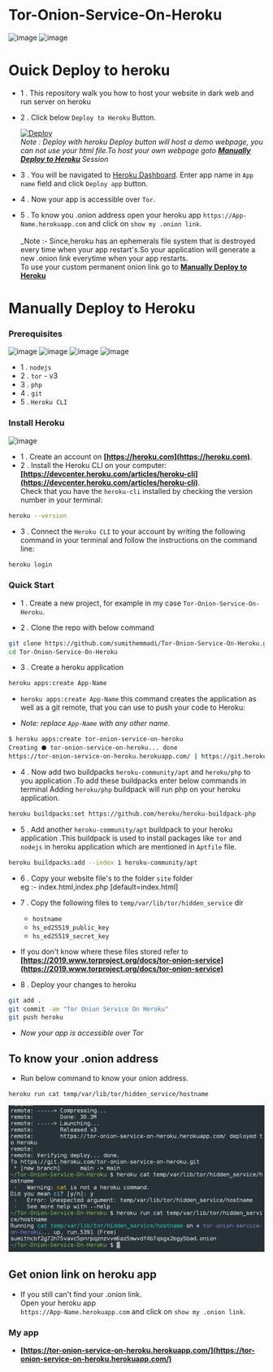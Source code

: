# Tor-Onion-Service-On-Heroku
![image](https://img.shields.io/badge/Heroku-430098?style=for-the-badge&logo=heroku&logoColor=white) ![image](https://img.shields.io/badge/Tor-7D4698?style=for-the-badge&logo=Tor-Browser&logoColor=white)
<!--
![IMG_20210822_194228.jpg](IMG_20210822_194228.jpg)
-->


# Ouick Deploy to heroku
- 1 . This repository walk you how to host your website in dark web and run server on heroku
- 2 . Click below `Deploy to Heroku` Button.

    [![Deploy](https://www.herokucdn.com/deploy/button.svg)](https://heroku.com/deploy?template=https://github.com/sumithemmadi/Tor-Onion-Service-On-Heroku)
    </br> _Note : Deploy with  heroku Deploy  button will host a demo webpage, you  can not use your html file.To host your own webpage goto  <b>[Manually Deploy to Heroku](https://github.com/sumithemmadi/Tor-Onion-Service-On-Heroku/blob/main/README.md#manually-deploy-to-heroku)
</b> Session_
- 3 . You will be navigated to [Heroku Dashboard](https://dashboard.heroku.com). Enter app name in `App name` field and click `Deploy app` button.
- 4 . Now your app is accessible over `Tor`.
- 5 . To  know you .onion address open your heroku app `https://App-Name.herokuapp.com` and click on `show my .onion link`.</br></br>
      _Note :- Since,heroku has an ephemerals file system that is destroyed every time when your app restart's.So your application will generate a new .onion link everytime when your app restarts.</br>To use your custom permanent onion link go to <b>[Manually Deploy to Heroku](https://github.com/sumithemmadi/Tor-Onion-Service-On-Heroku/blob/main/README.md#manually-deploy-to-heroku)</b>

# Manually Deploy to Heroku

### Prerequisites

![image](https://img.shields.io/badge/Node.js-339933?style=for-the-badge&logo=nodedotjs&logoColor=white) ![image](https://img.shields.io/badge/PHP-777BB4?style=for-the-badge&logo=php&logoColor=white) ![image](https://img.shields.io/badge/git-000000?style=for-the-badge&logo=git&logoColor=white) ![image](https://img.shields.io/badge/Tor-7D4698?style=for-the-badge&logo=Tor-Browser&logoColor=white) 
- 1 . `nodejs`
- 2 . `tor` - v3
- 3 . `php`
- 4 . `git`
- 5 . `Heroku CLI`

### Install Heroku
![image](https://img.shields.io/badge/Heroku-430098?style=for-the-badge&logo=heroku&logoColor=white)

- 1 . Create an account on  **[https://heroku.com](https://heroku.com)**.
- 2 . Install the Heroku CLI on your computer: <br/>**[https://devcenter.heroku.com/articles/heroku-cli](https://devcenter.heroku.com/articles/heroku-cli)**. 
<br/>Check that you have the `heroku-cli` installed by checking the version number in your terminal:
```bash
heroku --version
```
- 3 . Connect the `Heroku CLI` to your account by writing the following command in your terminal and follow the instructions on the command line:
```bash
heroku login
```


### Quick Start

- 1 . Create a new project, for example in my case  `Tor-Onion-Service-On-Heroku`.

- 2 . Clone the repo with below command
```bash
git clone https://github.com/sumithemmadi/Tor-Onion-Service-On-Heroku.git
cd Tor-Onion-Service-On-Heroku
```
- 3 . Create a heroku application
```bash
heroku apps:create App-Name
```
-  `heroku apps:create App-Name` this command creates the application as well as a git remote, that you can use to push your code to Heroku:
 
-  _Note: replace `App-Name` with  any other name._
```bash
$ heroku apps:create tor-onion-service-on-heroku
Creating ⬢ tor-onion-service-on-heroku... done
https://tor-onion-service-on-heroku.herokuapp.com/ | https://git.heroku.com/tor-onion-service-on-heroku.git
```
- 4 . Now add two buildpacks `heroku-community/apt` and `heroku/php` to you application .To add these buildpacks enter  below commands in terminal
      Adding `heroku/php` buildpack will run php on your heroku application.

```bash
heroku buildpacks:set https://github.com/heroku/heroku-buildpack-php
```
- 5 . Add another `heroku-community/apt` buildpack to your  heroku application .This buildpack is used to install packages like  `tor` and `nodejs` in heroku application which are mentioned in  `Aptfile` file.

```bash
heroku buildpacks:add --index 1 heroku-community/apt
```

- 6 . Copy your website file's to the folder `site` folder </br>
      eg :- index.html,index.php [default=index.html]

- 7 . Copy the following files to `temp/var/lib/tor/hidden_service` dir</br> 

   - `hostname`
   - `hs_ed25519_public_key`
   - `hs_ed25519_secret_key`

- If you don't know where these files stored refer to **[https://2019.www.torproject.org/docs/tor-onion-service](https://2019.www.torproject.org/docs/tor-onion-service)**
  

- 8 . Deploy your changes to heroku
```bash
git add .
git commit -am "Tor Onion Service On Heroku"
git push heroku
```

- _Now your app is accessible over Tor_
## To know your .onion address
- Run below command to know your onion address.
```bash
heroku run cat temp/var/lib/tor/hidden_service/hostname
```
![Image](output.jpg)
## Get onion link on heroku app
-  If you still can't find your .onion link. </br> Open your heroku app </br>`https://App-Name.herokuapp.com` and click on `show my .onion link`.
<!-- ![alt text](output.jpg) -->

### My app

-  **[https://tor-onion-service-on-heroku.herokuapp.com/](https://tor-onion-service-on-heroku.herokuapp.com/)**
